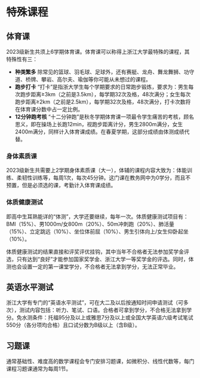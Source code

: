 # 特殊课程

## 体育课

2023级新生共须上6学期体育课。体育课可以称得上浙江大学最特殊的课程，其特殊性有三：

- **种类繁多**
除常见的篮球、羽毛球、足球外，还有赛艇、龙舟、舞龙舞狮、功守道、桥牌、攀岩、高尔夫、瑜伽等你可能从未想过的课程。
- **跑步打卡**
“打卡”是指浙大学生每个学期要求的日常跑步锻炼，要求为：男生每次跑步距离≥3km（之前是3.5km），每学期32次及格，48次满分；女生每次跑步距离≥2km（之前是2.5km），每学期32次及格，48次满分，打卡次数将在体育课分数中占一定比例。
- **12分钟跑考核**
“十二分钟跑”是秋冬学期体育课一项最令学生痛苦的考核，顾名思义，即在操场上长跑12min，视跑步距离计分，男生2800m满分，女生2400m满分，同样计入体育课成绩。在春夏学期，这部分成绩由体测成绩代替。

### 身体素质课

2023级新生共需要上2学期身体素质课（大一），体辅的课程内容大致为：体能训练、柔韧性训练等，每周1次，每次45分钟。这门课在教务网中为0学分，而且不预置，但是必须选的课，考勤计入体育课成绩。

### 体质健康测试

即高中生耳熟能详的“体测”，大学还要继续，每年一次。体质健康测试项目有：BMI（15%）、男1000m/女800m（20%）、50m冲刺跑（20%）、肺活量（15%）、立定跳远（10%）、坐位体前屈（10%）、男生引体向上/女生仰卧起坐（10%）。

体质健康测试的结果直接和评奖评优挂钩，其中当年不合格者无法参加奖学金评选，只有达到“良好”才能参加国家奖学金、浙江大学一等奖学金的评选。同时，体测也会设置一定的第一课堂学分，不合格者无法拿到学分，无法正常毕业。

## 英语水平测试

浙江大学有专门的“英语水平测试”，可在大二及以后按通知时间申请测试（可多次），测试内容包括：听力、笔试、口语。合格者可拿到学分，不合格无法拿到学分。免水测条件：托福95分及以上或雅思7分及以上或全国大学英语六级考试笔试550分（各分项均合格）且口试分数为B级以上（含B级）。

## 习题课

通常基础性、难度高的数学课程会专门安排习题课，如微积分、线性代数等，每门课程习题课通常为每周1节。
